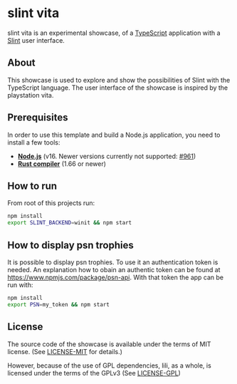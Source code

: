 # slint vita

slint vita is an experimental showcase, of a [TypeScript](https://www.typescriptlang.org/) application with a [Slint](https://github.com/slint-ui/slint) user interface.

## About

This showcase is used to explore and show the possibilities of Slint with the TypeScript language. The user interface of the
showcase is inspired by the playstation vita.

## Prerequisites

In order to use this template and build a Node.js application, you need to install a few tools:

  * **[Node.js](https://nodejs.org/download/release/v16.19.1/)** (v16. Newer versions currently not supported: [#961](https://github.com/slint-ui/slint/issues/961))
  * **[Rust compiler](https://www.rust-lang.org/tools/install)** (1.66 or newer)

## How to run

From root of this projects run:

```sh
npm install
export SLINT_BACKEND=winit && npm start
```

## How to display psn trophies

It is possible to display psn trophies. To use it an authentication token is needed. An explanation how to obain
an authentic token can be found at https://www.npmjs.com/package/psn-api. With that token the app can be run with:

```sh
npm install
export PSN=my_token && npm start
```

## License

The source code of the showcase is available under the terms of MIT license.
(See [LICENSE-MIT](./LICENSES/MIT.txt) for details.)

However, because of the use of GPL dependencies, lili, as a whole, is licensed
under the terms of the GPLv3 (See [LICENSE-GPL](./LICENSES/GPL-3.0-only.txt))